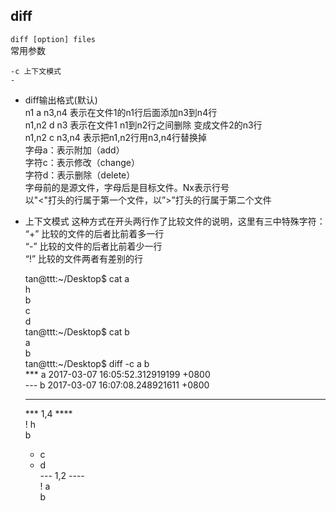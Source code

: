 ## diff
`diff [option] files`  
常用参数

    -c 上下文模式
    -

+ diff输出格式(默认)  
n1 a n3,n4 表示在文件1的n1行后面添加n3到n4行  
n1,n2 d n3 表示在文件1 n1到n2行之间删除 变成文件2的n3行  
n1,n2 c n3,n4 表示把n1,n2行用n3,n4行替换掉  
字母a：表示附加（add）  
字符c：表示修改（change）  
字符d：表示删除（delete）  
字母前的是源文件，字母后是目标文件。Nx表示行号  
以"<"打头的行属于第一个文件，以”>”打头的行属于第二个文件

+ 上下文模式
这种方式在开头两行作了比较文件的说明，这里有三中特殊字符：  
“+” 比较的文件的后者比前着多一行  
“-” 比较的文件的后者比前着少一行  
“!” 比较的文件两者有差别的行  

    tan@ttt:~/Desktop$ cat a  
    h  
    b  
    c  
    d  
    tan@ttt:~/Desktop$ cat b  
    a  
    b  
    tan@ttt:~/Desktop$ diff -c a b  
    *** a	2017-03-07 16:05:52.312919199 +0800  
    --- b	2017-03-07 16:07:08.248921611 +0800  
    ***************  
    *** 1,4 ****  
    ! h  
      b  
    - c  
    - d  
    --- 1,2 ----  
    ! a  
      b 
    
    
  

